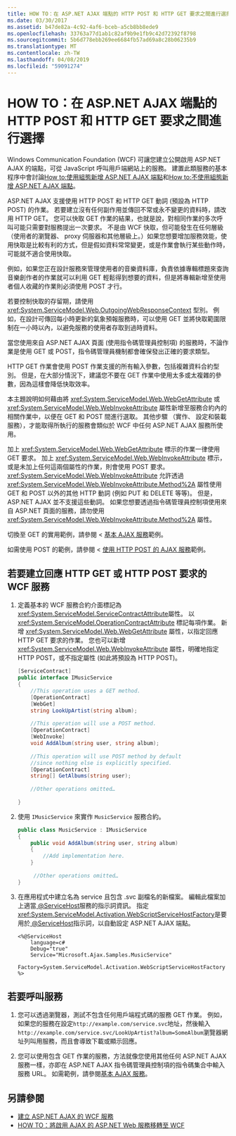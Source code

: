 ```yaml
---
title: HOW TO：在 ASP.NET AJAX 端點的 HTTP POST 和 HTTP GET 要求之間進行選擇
ms.date: 03/30/2017
ms.assetid: b47de82a-4c92-4af6-bceb-a5cb8bb8ede9
ms.openlocfilehash: 33763a77d1ab1c82af9b9e1fb9c42d72392f8798
ms.sourcegitcommit: 5b6d778ebb269ee6684fb57ad69a8c28b06235b9
ms.translationtype: MT
ms.contentlocale: zh-TW
ms.lasthandoff: 04/08/2019
ms.locfileid: "59091274"
---
```

# <a name="how-to-choose-between-http-post-and-http-get-requests-for-aspnet-ajax-endpoints"></a>HOW TO：在 ASP.NET AJAX 端點的 HTTP POST 和 HTTP GET 要求之間進行選擇

Windows Communication Foundation (WCF) 可讓您建立公開啟用 ASP.NET AJAX 的端點，可從 JavaScript 呼叫用戶端網站上的服務。 建置此類服務的基本程序中會討論[How to:使用組態新增 ASP.NET AJAX 端點](../../../../docs/framework/wcf/feature-details/how-to-use-configuration-to-add-an-aspnet-ajax-endpoint.md)和[How to:不使用組態新增 ASP.NET AJAX 端點](../../../../docs/framework/wcf/feature-details/how-to-add-an-aspnet-ajax-endpoint-without-using-configuration.md)。  
  
 ASP.NET AJAX 支援使用 HTTP POST 和 HTTP GET 動詞 (預設為 HTTP POST) 的作業。 若要建立沒有任何副作用並傳回不常或永不變更的資料時，請改用 HTTP GET。 您可以快取 GET 作業的結果，也就是說，對相同作業的多次呼叫可能只需要對服務提出一次要求。 不是由 WCF 快取，但可能發生在任何層級 （使用者的瀏覽器、 proxy 伺服器和其他層級上。）如果您想要增加服務效能，使用快取是比較有利的方式，但是假如資料常常變更，或是作業會執行某些動作時，可能就不適合使用快取。  
  
 例如，如果您正在設計服務來管理使用者的音樂資料庫，負責依據專輯標題來查詢音樂創作者的作業就可以利用 GET 輕鬆得到想要的資料，但是將專輯新增至使用者個人收藏的作業則必須使用 POST 才行。  
  
 若要控制快取的存留期，請使用 <xref:System.ServiceModel.Web.OutgoingWebResponseContext> 型別。 例如，在設計可傳回每小時更新的氣象預報服務時，可以使用 GET 並將快取範圍限制在一小時以內，以避免服務的使用者存取到過時資料。  
  
 當您使用來自 ASP.NET AJAX 頁面 (使用指令碼管理員控制項) 的服務時，不論作業是使用 GET 或 POST，指令碼管理員機制都會確保發出正確的要求類型。  
  
 HTTP GET 作業會使用 POST 作業支援的所有輸入參數，包括複雜資料合約型別。 但是，在大部分情況下，建議您不要在 GET 作業中使用太多或太複雜的參數，因為這樣會降低快取效率。  
  
 本主題說明如何藉由將 <xref:System.ServiceModel.Web.WebGetAttribute> 或 <xref:System.ServiceModel.Web.WebInvokeAttribute> 屬性新增至服務合約內的相關作業中，以便在 GET 和 POST 間進行選取。 其他步驟 （實作、 設定和裝載服務），才能取得所執行的服務會類似於 WCF 中任何 ASP.NET AJAX 服務所使用。  
  
 加上 <xref:System.ServiceModel.Web.WebGetAttribute> 標示的作業一律使用 GET 要求。 加上 <xref:System.ServiceModel.Web.WebInvokeAttribute> 標示，或是未加上任何這兩個屬性的作業，則會使用 POST 要求。 <xref:System.ServiceModel.Web.WebInvokeAttribute> 允許透過 <xref:System.ServiceModel.Web.WebInvokeAttribute.Method%2A> 屬性使用 GET 和 POST 以外的其他 HTTP 動詞 (例如 PUT 和 DELETE 等等)。 但是，ASP.NET AJAX 並不支援這些動詞。 如果您想要透過指令碼管理員控制項使用來自 ASP.NET 頁面的服務，請勿使用 <xref:System.ServiceModel.Web.WebInvokeAttribute.Method%2A> 屬性。  
  
 切換至 GET 的實用範例，請參閱 <<c0> [ 基本 AJAX 服務](../../../../docs/framework/wcf/samples/basic-ajax-service.md)範例。  
  
 如需使用 POST 的範例，請參閱 <<c0> [ 使用 HTTP POST 的 AJAX 服務](../../../../docs/framework/wcf/samples/ajax-service-using-http-post.md)範例。  
  
## <a name="to-create-a-wcf-service-that-responds-to-http-get-or-http-post-requests"></a>若要建立回應 HTTP GET 或 HTTP POST 要求的 WCF 服務
  
1. 定義基本的 WCF 服務合約介面標記為<xref:System.ServiceModel.ServiceContractAttribute>屬性。 以 <xref:System.ServiceModel.OperationContractAttribute> 標記每項作業。 新增 <xref:System.ServiceModel.Web.WebGetAttribute> 屬性，以指定回應 HTTP GET 要求的作業。 您也可以新增 <xref:System.ServiceModel.Web.WebInvokeAttribute> 屬性，明確地指定 HTTP POST，或不指定屬性 (如此將預設為 HTTP POST)。
  
    ```csharp
    [ServiceContract]  
    public interface IMusicService  
    {  
        //This operation uses a GET method.  
        [OperationContract]  
        [WebGet]  
        string LookUpArtist(string album);  
  
        //This operation will use a POST method.  
        [OperationContract]  
        [WebInvoke]  
        void AddAlbum(string user, string album);  
  
        //This operation will use POST method by default  
        //since nothing else is explicitly specified.  
        [OperationContract]  
        string[] GetAlbums(string user);  
  
        //Other operations omitted…  
  
    }  
    ```  
  
2. 使用 `IMusicService` 來實作 `MusicService` 服務合約。
  
    ```csharp
    public class MusicService : IMusicService  
    {  
        public void AddAlbum(string user, string album)  
        {  
            //Add implementation here.  
        }  
  
         //Other operations omitted…  
    }  
    ```  
  
3. 在應用程式中建立名為 service 且包含 .svc 副檔名的新檔案。 編輯此檔案加上適當[ \@ServiceHost](../../../../docs/framework/configure-apps/file-schema/wcf-directive/servicehost.md)服務的指示詞資訊。 指定<xref:System.ServiceModel.Activation.WebScriptServiceHostFactory>是要用於[ \@ServiceHost](../../../../docs/framework/configure-apps/file-schema/wcf-directive/servicehost.md)指示詞，以自動設定 ASP.NET AJAX 端點。  
  
    ```  
    <%@ServiceHost   
        language=c#   
        Debug="true"   
        Service="Microsoft.Ajax.Samples.MusicService"  
        Factory=System.ServiceModel.Activation.WebScriptServiceHostFactory  
    %>  
    ```  
  
## <a name="to-call-the-service"></a>若要呼叫服務  
  
1. 您可以透過瀏覽器，測試不包含任何用戶端程式碼的服務 GET 作業。 例如，如果您的服務在設定`http://example.com/service.svc`地址，然後輸入`http://example.com/service.svc/LookUpArtist?album=SomeAlbum`瀏覽器網址列叫用服務，而且會導致下載或顯示回應。
  
2. 您可以使用包含 GET 作業的服務，方法就像您使用其他任何 ASP.NET AJAX 服務一樣，亦即在 ASP.NET AJAX 指令碼管理員控制項的指令碼集合中輸入服務 URL。 如需範例，請參閱[基本 AJAX 服務](../../../../docs/framework/wcf/samples/basic-ajax-service.md)。
  
## <a name="see-also"></a>另請參閱

- [建立 ASP.NET AJAX 的 WCF 服務](../../../../docs/framework/wcf/feature-details/creating-wcf-services-for-aspnet-ajax.md)
- [HOW TO：將啟用 AJAX 的 ASP.NET Web 服務移轉至 WCF](../../../../docs/framework/wcf/feature-details/how-to-migrate-ajax-enabled-aspnet-web-services-to-wcf.md)
